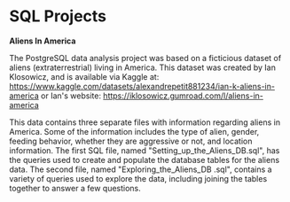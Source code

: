 # SQL Projects

**Aliens In America**

The PostgreSQL data analysis project was based on a ficticious dataset of aliens (extraterrestrial) living in America. This dataset was created by Ian Klosowicz, and is available via Kaggle at: https://www.kaggle.com/datasets/alexandrepetit881234/ian-k-aliens-in-america or Ian's website: https://iklosowicz.gumroad.com/l/aliens-in-america 

This data contains three separate files with information regarding aliens in America. Some of the information includes the type of alien, gender, feeding behavior, whether they are aggressive or not, and location information. The first SQL file, named "Setting_up_the_Aliens_DB.sql", has the queries used to create and populate the database tables for the aliens data. The second file, named "Exploring_the_Aliens_DB .sql", contains a variety of queries used to explore the data, including joining the tables together to answer a few questions.
